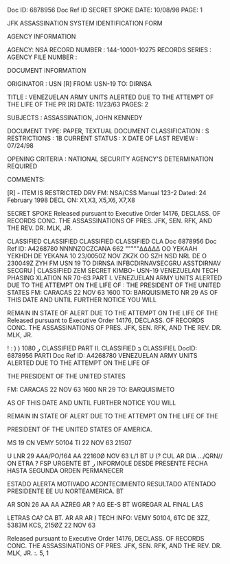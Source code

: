 Doc ID: 6878956 Doc Ref ID SECRET SPOKE DATE: 10/08/98
PAGE: 1

JFK ASSASSINATION SYSTEM
IDENTIFICATION FORM

AGENCY INFORMATION

AGENCY: NSA
RECORD NUMBER : 144-10001-10275
RECORDS SERIES :
AGENCY FILE NUMBER :

DOCUMENT INFORMATION

ORIGINATOR : USN [R]
FROM: USN-19
TO: DIRNSA

TITLE :
VENEZUELAN ARMY UNITS ALERTED DUE TO THE ATTEMPT OF THE LIFE OF THE PR [R]
DATE: 11/23/63
PAGES: 2

SUBJECTS :
ASSASSINATION, JOHN KENNEDY

DOCUMENT TYPE: PAPER, TEXTUAL DOCUMENT
CLASSIFICATION : S
RESTRICTIONS : 1B
CURRENT STATUS : X
DATE OF LAST REVIEW : 07/24/98

OPENING CRITERIA :
NATIONAL SECURITY AGENCY'S DETERMINATION REQUIRED

COMMENTS:

[R] - ITEM IS RESTRICTED DRV FM: NSA/CSS Manual 123-2
Dated: 24 February 1998
DECL ON: X1,X3, X5,X6, X7,X8

SECRET SPOKE
Released pursuant to Executive Order 14176, DECLASS. OF RECORDS CONC. THE ASSASSINATIONS OF PRES. JFK, SEN.
RFK, AND THE REV. DR. MLK, JR.

CLASSIFIED
CLASSIFIED
CLASSIFIED
CLASSIFIED
CLA Doc 6878956 Doc Ref ID: A4268780
NNNNZOCZCANA 662 """""ΔΔΔΔΔ
OO YEKAAH YEKHDH
DE YEKANA 10 23/0050Z NOV
ZKZK OO SZH NSD NRL DE
Ο 230049Z ZYH
FM USN 19
TO DIRNSA
INFBCDIRNAVSECGRU
ASSTDIRNAV SECGRU
| CLASSIFIED
ZEM
SECRET KIMBO-
USN-19 VENEZUELAN TECH PHASING XLATION NR 70-63
PART I.
VENEZUELAN ARMY UNITS ALERTED DUE TO THE ATTEMPT ON THE LIFE OF
:
THE PRESIDENT OF THE UNITED STATES
FM: CARACAS 22 NOV 63 1600
TO: BARQUISIMETO NR 29
AS OF THIS DATE AND UNTIL FURTHER NOTICE YOU WILL

REMAIN IN STATE OF ALERT DUE TO THE ATTEMPT ON THE LIFE OF THE
Released pursuant to Executive Order 14176, DECLASS. OF RECORDS CONC. THE ASSASSINATIONS OF PRES. JFK, SEN.
RFK, AND THE REV. DR. MLK, JR.

!
:
)
)
1080
ر
CLASSIFIED
PART II.
CLASSIFIED
ב
CLASSIFIEL
DocID: 6878956
PARTI
Doc Ref ID: A4268780
VENEZUELAN ARMY UNITS ALERTED DUE TO THE ATTEMPT ON THE LIFE OF

THE PRESIDENT OF THE UNITED STATES

FM: CARACAS 22 NOV 63 1600
NR 29
TO: BARQUISIMETO

AS OF THIS DATE AND UNTIL FURTHER NOTICE YOU WILL

REMAIN IN STATE OF ALERT DUE TO THE ATTEMPT ON THE LIFE OF THE

PRESIDENT OF THE UNITED STATES OF AMERICA.

MS 19 CN VEMY 50104 TI 22 NOV 63 21507

U
LNR 29 AAA/PO/164 AA 22160Ø NOV 63 L/1 BT
U
(? CUL AR DIA .../QRN// ON ETRA ? FSP URGENTE BT
ر
INFORMOLE DESDE PRESENTE FECHA HASTA SEGUNDA ORDEN PERMANECER

ESTADO ALERTA MOTIVADO ACONTECIMIENTO RESULTADO ATENTADO PRESIDENTE
EE UU NORTEAMERICA. ВТ

AR SON 26 AA AA AZREG AR ? AG EE-S BT WGREGAR AL FINAL LAS

LETRAS CA? CA BT. AR AR AR
)
TECH INFO: VEMY 50104, 6TC DE 3ZZ, 5383M KCS, 215ØZ 22 NOV 63

Released pursuant to Executive Order 14176, DECLASS. OF RECORDS CONC. THE ASSASSINATIONS OF PRES. JFK, SEN.
RFK, AND THE REV. DR. MLK, JR.
:.
5, 1
